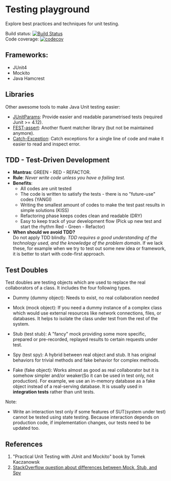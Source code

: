 # Testing playground
Explore best practices and techniques for unit testing.  

Build status: [![Build Status](https://travis-ci.org/playground-codes/test-test-test.svg?branch=master)](https://travis-ci.org/playground-codes/test-test-test)  
Code coverage: [![codecov](https://codecov.io/gh/playground-codes/test-test-test/branch/master/graph/badge.svg)](https://codecov.io/gh/playground-codes/test-test-test)  

## Frameworks:
* JUnit4
* Mockito
* Java Hamcrest

## Libraries
Other awesome tools to make Java Unit testing easier:
* [JUnitParams](https://github.com/Pragmatists/JUnitParams): Provide easier and readable parametrised tests (required Junit >= 4.12).
* [FEST-assert](https://github.com/alexruiz/fest-assert-2.x): Another fluent matcher library (but not be maintained anymore).
* [Catch-Exception](https://github.com/Codearte/catch-exception): Catch exceptions for a single line of code and make it easier to read and inspect error. 
## TDD - Test-Driven Development
* **Mantras**: GREEN - RED - REFACTOR.
* **Rule**: *Never write code unless you have a failing test.*
* **Benefits**:
    * All codes are unit tested
    * The code is written to satisfy the tests - there is no "future-use" codes (YANGI)
    * Writing the smallest amount of codes to make the test past results in simple solutions (KISS)
    * Refactoring phase keeps codes clean and readable (DRY)  
    * Easy to keep track of your development flow (Pick up new test and start the rhythm Red - Green - Refactor)
* **When should we avoid TDD?**  
Do not apply TDD blindly. *TDD requires a good understanding of the technology used, and the knowledge of the problem domain*. 
If we lack these, for example when we try to test out some new idea or framework, it is better to start with code-first approach.

## Test Doubles  
Test doubles are testing objects which are used to replace the real collaborators of a class. It includes the four following types.

* Dummy (dummy object): Needs to exist, no real collaboration needed

* Mock (mock object): If you need a dummy instance of a complex class 
which would use external resources like network connections, files, or databases. It helps to isolate the class under test from the rest of the system. 

* Stub (test stub): A "fancy" mock providing some more specific, prepared or pre-recorded, replayed results to certain requests under test. 

* Spy (test spy): A hybrid between real object and stub. It has original behaviors for trivial methods and fake behavior for complex methods.

* Fake (fake object): Works almost as good as real collaborator but it is somehow simpler and/or weaker(So it can be used in test only, not production).
 For example, we use an in-memory database as a fake object instead of a real-serving database. It is usually used in **integration tests** rather than unit tests.  
    
    
Note:

* Write an interaction test only if some features of SUT(system under test) cannot be tested using state testing.
Because interaction depends on production code, if implementation changes, our tests need to be updated too.
  

## References
1. "Practical Unit Testing with JUnit and Mockito" book by Tomek Kaczanowsk
2. [StackOverflow question about differences between Mock, Stub, and Spy](https://stackoverflow.com/questions/24413184/can-someone-explain-the-difference-between-mock-stub-and-spy-in-spock-framewor)
